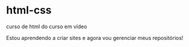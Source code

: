# html-css
 curso de html do curso em vídeo

 Estou aprendendo a criar sites e agora vou gerenciar meus repositórios!

